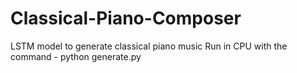 # Classical-Piano-Composer
LSTM model to generate classical piano music
Run in CPU with the command - python generate.py
